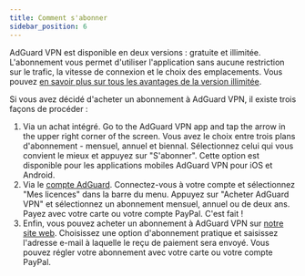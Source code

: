 ```yaml
---
title: Comment s'abonner
sidebar_position: 6
---
```


AdGuard VPN est disponible en deux versions : gratuite et illimitée. L'abonnement vous permet d'utiliser l'application sans aucune restriction sur le trafic, la vitesse de connexion et le choix des emplacements. Vous pouvez [en savoir plus sur tous les avantages de la version illimitée](free-vs-unlimited.md).

Si vous avez décidé d'acheter un abonnement à AdGuard VPN, il existe trois façons de procéder :

1. Via un achat intégré. Go to the AdGuard VPN app and tap the arrow in the upper right corner of the screen. Vous avez le choix entre trois plans d'abonnement - mensuel, annuel et biennal. Sélectionnez celui qui vous convient le mieux et appuyez sur "S'abonner". Cette option est disponible pour les applications mobiles AdGuard VPN pour iOS et Android.
2. Via le [compte AdGuard](https://my.adguard.com/main.html). Connectez-vous à votre compte et sélectionnez "Mes licences" dans la barre du menu. Appuyez sur "Acheter AdGuard VPN" et sélectionnez un abonnement mensuel, annuel ou de deux ans. Payez avec votre carte ou votre compte PayPal. C'est fait !
3. Enfin, vous pouvez acheter un abonnement à AdGuard VPN sur [notre site web](https://adguard-vpn.com/license.html). Choisissez une option d'abonnement pratique et saisissez l'adresse e-mail à laquelle le reçu de paiement sera envoyé. Vous pouvez régler votre abonnement avec votre carte ou votre compte PayPal.